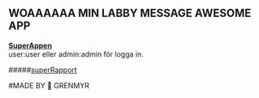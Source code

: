 ## WOAAAAAA MIN LABBY MESSAGE AWESOME APP


**<a href="http://www.dgrenmyr.nu/1DV449_L02/" target="_blank">SuperAppen</a>**  
user:user eller admin:admin för logga in.




#####[superRapport](https://github.com/Grenmyr/1DV449_dg222cs/blob/master/Laboration2_Labbymessage/1DV449_L02/documents/laborationsrapport.md)  

#MADE BY  :santa:  GRENMYR
